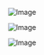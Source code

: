 ![Image](https://github.com/user-attachments/assets/b883ed46-d632-4294-974e-aeae7e9e609b)


![Image](https://github.com/user-attachments/assets/1e56778f-08b3-4781-8fd3-0691076a62af)


![Image](https://github.com/user-attachments/assets/a6c58c57-9423-4396-a064-6e41b8de3902)
